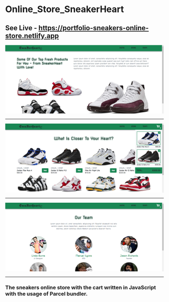 # Online_Store_SneakerHeart
## See Live - https://portfolio-sneakers-online-store.netlify.app

![App Screenshot](/img/screenshot1.PNG)

--------------------------------------

![App Screenshot](/img/screenshot2.PNG)

--------------------------------------

![App Screenshot](/img/screenshot3.PNG)

--------------------------------------
### The sneakers online store with the cart written in JavaScript with the usage of Parcel bundler.
